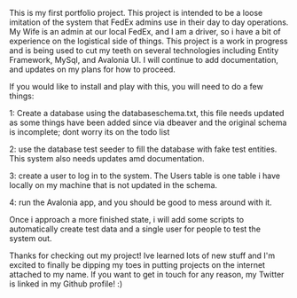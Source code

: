 This is my first portfolio project. This project is intended to be a loose imitation of the system that FedEx admins use in their day to day operations. My Wife is an admin at our local FedEx, and I am a driver, so i have a bit of experience on the logistical side of things. 
This project is a work in progress and is being used to cut my teeth on several technologies including Entity Framework, MySql, and Avalonia UI. I will continue to add documentation, and updates on my plans for how to proceed.

If you would like to install and play with this, you will need to do a few things:

1: Create a database using the databaseschema.txt, this file needs updated as some things have been added since via dbeaver and the original schema is incomplete; dont worry its on the todo list

2: use the database test seeder to fill the database with fake test entities. This system also needs updates amd documentation.

3: create a user to log in to the system. The Users table is one table i have locally on my machine that is not updated in the schema.

4: run the Avalonia app, and you should be good to mess around with it.

Once i approach a more finished state, i will add some scripts to automatically create test data and a single user for people to test the system out.

Thanks for checking out my project! Ive learned lots of new stuff and I'm excited to finally be dipping my toes in putting projects on the internet attached to my name. If you want to get in touch for any reason, my Twitter is linked in my Github profile! :)
